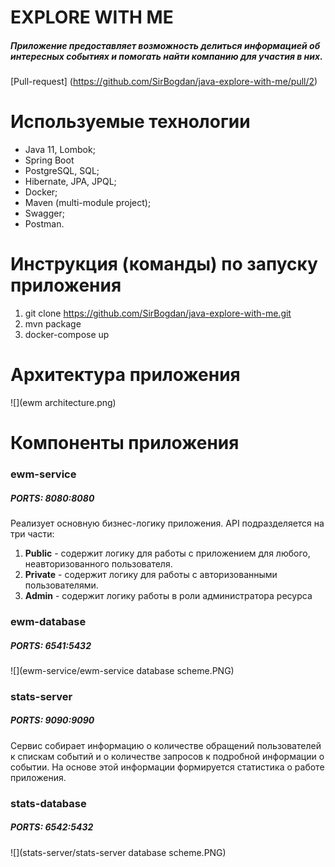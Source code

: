 # EXPLORE WITH ME
##### Приложение предоставляет возможность делиться информацией об интересных событиях и помогать найти компанию для участия в них.

[Pull-request] (https://github.com/SirBogdan/java-explore-with-me/pull/2)

# Используемые технологии
* Java 11, Lombok;
* Spring Boot
* PostgreSQL, SQL;
* Hibernate, JPA, JPQL;
* Docker;
* Maven (multi-module project);
* Swagger;
* Postman.

# Инструкция (команды) по запуску приложения

1. git clone https://github.com/SirBogdan/java-explore-with-me.git
2. mvn package
3. docker-compose up

# Архитектура приложения

![](ewm architecture.png)

# Компоненты приложения

### ewm-service
##### PORTS: 8080:8080
Реализует основную бизнес-логику приложения. API подразделяется на три части:
1. **Public** - содержит логику для работы с приложением для любого, неавторизованного пользователя.
2. **Private** - содержит логику для работы с авторизованными пользователями.
3. **Admin** - содержит логику работы в роли администратора ресурса

### ewm-database
##### PORTS: 6541:5432
![](ewm-service/ewm-service database scheme.PNG)

### stats-server
##### PORTS: 9090:9090
Сервис собирает информацию о количестве обращений пользователей к спискам событий и о количестве запросов к подробной
информации о событии. На основе этой информации формируется статистика о работе приложения.

### stats-database
##### PORTS: 6542:5432
![](stats-server/stats-server database scheme.PNG)


